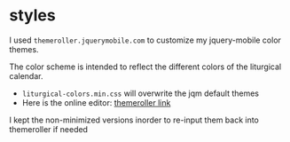 # styles

I used ```themeroller.jquerymobile.com``` to customize my jquery-mobile color themes.

The color scheme is intended to reflect the different colors of the liturgical calendar.
* ```liturgical-colors.min.css``` will overwrite the jqm default themes
* Here is the online editor: [themeroller link](https://themeroller.jquerymobile.com:443/?ver=1.4.5&style_id=20181026-7)

I kept the non-minimized versions inorder to re-input them back into themeroller if needed
